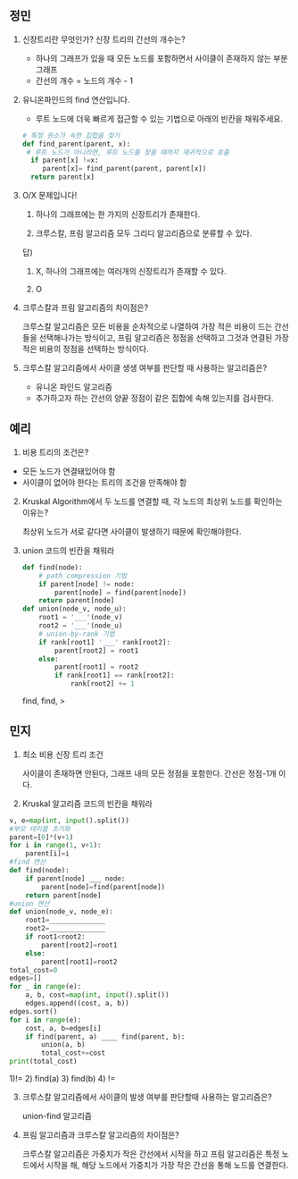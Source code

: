 ## 정민

1. 신장트리란 무엇인가? 신장 트리의 간선의 개수는?

   - 하나의 그래프가 있을 때 모든 노드를 포함하면서 사이클이 존재하지 않는 부분 그래프
   - 간선의 개수 = 노드의 개수 - 1

2. 유니온파인드의 find 연산입니다.

   - 루트 노드에 더욱 빠르게 접근할 수 있는 기법으로 아래의 빈칸을 채워주세요.

   ```python
   # 특정 원소가 속한 집합을 찾기
   def find_parent(parent, x):
   	# 루트 노드가 아니라면, 루트 노드를 찾을 때까지 재귀적으로 호출
     if parent[x] !=x:
     	parent[x]= find_parent(parent, parent[x])
     return parent[x]
   ```

3. O/X 문제입니다!

   1. 하나의 그래프에는 한 가지의 신장트리가 존재한다.

   2. 크루스칼, 프림 알고리즘 모두 그리디 알고리즘으로 분류할 수 있다.

   답)

   1. X, 하나의 그래프에는 여러개의 신장트리가 존재할 수 있다.

   2. O

4. 크루스칼과 프림 알고리즘의 차이점은?

   크루스칼 알고리즘은 모든 비용을 순차적으로 나열하여 가장 적은 비용이 드는 간선들을 선택해나가는 방식이고, 프림 알고리즘은 정점을 선택하고 그것과 연결된 가장 적은 비용의 정점을 선택하는 방식이다.

5. 크루스칼 알고리즘에서 사이클 생생 여부를 판단할 때 사용하는 알고리즘은?

   - 유니온 파인드 알고리즘
   - 추가하고자 하는 간선의 양끝 정점이 같은 집합에 속해 있는지를 검사한다.

## 예리

1. 비용 트리의 조건은?

- 모든 노드가 연결돼있어야 함
- 사이클이 없어야 한다는 트리의 조건을 만족해야 함

2. Kruskal Algorithm에서 두 노드를 연결할 때, 각 노드의 최상위 노드를 확인하는 이유는?

   최상위 노드가 서로 같다면 사이클이 발생하기 때문에 확인해야한다.

3. union 코드의 빈칸을 채워라

   ```python
   def find(node):
       # path compression 기법
       if parent[node] != node:
           parent[node] = find(parent[node])
       return parent[node]
   def union(node_v, node_u):
       root1 = '___'(node_v)
       root2 = '___'(node_u)
       # union-by-rank 기법
       if rank[root1] '___' rank[root2]:
           parent[root2] = root1
       else:
           parent[root1] = root2
           if rank[root1] == rank[root2]:
               rank[root2] += 1
   ```

   find, find, >

## 민지

1. 최소 비용 신장 트리 조건

   사이클이 존재하면 안된다, 그래프 내의 모든 정점을 포함한다. 간선은 정점-1개 이다.

2. Kruskal 알고리즘 코드의 빈칸을 채워라

```python
v, e=map(int, input().split())
#부모 테이블 초기화
parent=[0]*(v+1)
for i in range(1, v+1):
    parent[i]=i
#find 연산
def find(node):
    if parent[node] ___ node:
        parent[node]=find(parent[node])
    return parent[node]
#union 연산
def union(node_v, node_e):
    root1=______________
    root2=______________
    if root1<root2:
        parent[root2]=root1
    else:
        parent[root1]=root2
total_cost=0
edges=[]
for _ in range(e):
    a, b, cost=map(int, input().split())
    edges.append((cost, a, b))
edges.sort()
for i in range(e):
    cost, a, b=edges[i]
    if find(parent, a) ____ find(parent, b):
        union(a, b)
        total_cost+=cost
print(total_cost)
```

1)!= 2) find(a) 3) find(b) 4) !=

3. 크루스칼 알고리즘에서 사이클의 발생 여부를 판단할때 사용하는 알고리즘은?

   union-find 알고리즘

4. 프림 알고리즘과 크루스칼 알고리즘의 차이점은?

   크루스칼 알고리즘은 가중치가 작은 간선에서 시작을 하고 프림 알고리즘은 특정 노드에서 시작을 해, 해당 노드에서 가중치가 가장 작은 간선을 통해 노드를 연결한다.
